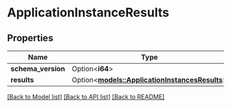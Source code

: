 # ApplicationInstanceResults

## Properties

Name | Type | Description | Notes
------------ | ------------- | ------------- | -------------
**schema_version** | Option<**i64**> |  | [optional]
**results** | Option<[**models::ApplicationInstancesResults**](ApplicationInstancesResults.md)> |  | [optional]

[[Back to Model list]](../README.md#documentation-for-models) [[Back to API list]](../README.md#documentation-for-api-endpoints) [[Back to README]](../README.md)


